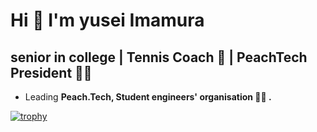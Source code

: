 
<h1>Hi 👋 I'm yusei Imamura</h1>
<h2>senior in college | Tennis Coach 🎾 | PeachTech President 👨‍💻</h2>

- Leading **Peach.Tech, Student engineers' organisation 👨‍💻 .**

<!--
<div>
  <h3>私はtypescript界のフリーザーです</h3>
  <a href="https://github.com/najah7/pokemon-stats-checker" target="_blank">
    <img src="https://graph-bucket-sugiyama.s3.ap-northeast-1.amazonaws.com/yusei53/graph.png" width="300px" />
  </a>
  <p>powered by <a href="https://github.com/najah7/pokemon-stats-checker">エンジニア種族値チェッカー</a></p>
</div>
-->

[![trophy](https://github-profile-trophy.vercel.app/?username=yusei53&theme=onestar&no-bg=true
)](https://github.com/ryo-ma/github-profile-trophy)

<!--
## Products and others
| Products | Abstract |
| :-- | :-- |
| [ASAP](https://github.com/yusei53/ASAP) | 初めてのreact個人開発。大学生向けに、メール(授業欠席、バイト欠席、内定辞退)のテンプレート文を自動で生成し、かつ送信画面まで遷移してくれるアプリです。 |
| [Liscript](https://github.com/geekcamp2023-vol5-team32/liscript) | whisperAI&ChatGPTのAPIを使った翻訳要約アプリ(MTGの議事録、授業の内容振り返り等)。技育CampハッカソンでChatWork株式会社様から企業賞受賞/技育展・アドバンスハッカソン出場 |
| [二次元への扉](https://github.com/RozeSullatui/voicevox_hackthon) | 初めての01チーム開発/初めてreactを触った/ChatGPTのAPIを使って二次元キャラクターと会話ができるchatアプリ |
| [タイプロ](https://github.com/yusei53/typing_game) | タイピングしながらプログラミングの知識を取得する駆け出しエンジニア向けアプリ(コミット期間は一週間ほどで、未完成)|
| [ベテランすまい](https://github.com/yusei53/Veteran-home) | 初rails開発。サマーインターン(開発期間7日)で開発。家を売りたいが、どの不動産に頼めばいいかわからないユーザーの課題に対してのプロダクト|
| [ゆせのportfolio](https://github.com/yusei53/yusei53-portfolio) |next.jsとtypescriptを使って個人開発しました。なんだかんだこの技術スタックで個人開発は初でした|
| [イーズミー](https://github.com/sansan-event-fusion/spark-2023-teamP) |同じ目的を持った人同士が出会える環境を提供するアプリ。sansan株式会社で準優勝|
| [Bunについての記事](https://github.com/yusei53/bun-app) |qiitaでBunとNodeの比較をした記事を書いた時のソースコード|
| [vscode拡張機能](https://github.com/yusei53/vsvode-extensions-dev) |vscodeの拡張機能を作ってみる|


 






<!--
**yusei53/yusei53** is a ✨ _special_ ✨ repository because its `README.md` (this file) appears on your GitHub profile.

Here are some ideas to get you started:

- 🔭 I’m currently working on ...
- 🌱 I’m currently learning ...
- 👯 I’m looking to collaborate on ...
- 🤔 I’m looking for help with ...
- 💬 Ask me about ...
- 📫 How to reach me: ...
- 😄 Pronouns: ...
- ⚡ Fun fact: ...
-->
